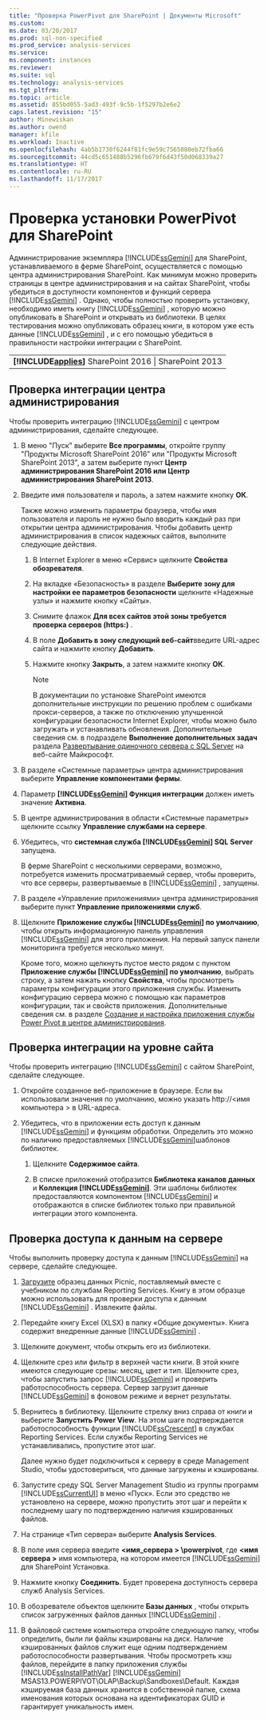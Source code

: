 ```yaml
---
title: "Проверка PowerPivot для SharePoint | Документы Microsoft"
ms.custom: 
ms.date: 03/20/2017
ms.prod: sql-non-specified
ms.prod_service: analysis-services
ms.service: 
ms.component: instances
ms.reviewer: 
ms.suite: sql
ms.technology: analysis-services
ms.tgt_pltfrm: 
ms.topic: article
ms.assetid: 855bd055-5ad3-493f-9c5b-1f5297b2e6e2
caps.latest.revision: "15"
author: Minewiskan
ms.author: owend
manager: kfile
ms.workload: Inactive
ms.openlocfilehash: 4ab5b1730f6244f81fc9e59c7565080eb72fba66
ms.sourcegitcommit: 44cd5c651488b5296fb679f6d43f50d068339a27
ms.translationtype: HT
ms.contentlocale: ru-RU
ms.lasthandoff: 11/17/2017
---
```

# <a name="verify-a-power-pivot-for-sharepoint-installation"></a>Проверка установки PowerPivot для SharePoint
  Администрирование экземпляра [!INCLUDE[ssGemini](../../../includes/ssgemini-md.md)] для SharePoint, устанавливаемого в ферме SharePoint, осуществляется с помощью центра администрирования SharePoint. Как минимум можно проверить страницы в центре администрирования и на сайтах SharePoint, чтобы убедиться в доступности компонентов и функций сервера [!INCLUDE[ssGemini](../../../includes/ssgemini-md.md)] . Однако, чтобы полностью проверить установку, необходимо иметь книгу [!INCLUDE[ssGemini](../../../includes/ssgemini-md.md)] , которую можно опубликовать в SharePoint и открывать из библиотеки. В целях тестирования можно опубликовать образец книги, в котором уже есть данные [!INCLUDE[ssGemini](../../../includes/ssgemini-md.md)] , и с его помощью убедиться в правильности настройки интеграции с SharePoint.  
  
||  
|-|  
|**[!INCLUDE[applies](../../../includes/applies-md.md)]** SharePoint 2016 &#124; SharePoint 2013|  
  
##  <a name="verifyinstall"></a> Проверка интеграции центра администрирования  
 Чтобы проверить интеграцию [!INCLUDE[ssGemini](../../../includes/ssgemini-md.md)] с центром администрирования, сделайте следующее.  
  
1.  В меню "Пуск" выберите **Все программы**, откройте группу "Продукты Microsoft SharePoint 2016" или "Продукты Microsoft SharePoint 2013", а затем выберите пункт **Центр администрирования SharePoint 2016 или Центр администрирования SharePoint 2013**.  
  
2.  Введите имя пользователя и пароль, а затем нажмите кнопку **ОК**.  
  
     Также можно изменить параметры браузера, чтобы имя пользователя и пароль не нужно было вводить каждый раз при открытии центра администрирования. Чтобы добавить центр администрирования в список надежных сайтов, выполните следующие действия.  
  
    1.  В Internet Explorer в меню «Сервис» щелкните **Свойства обозревателя**.  
  
    2.  На вкладке «Безопасность» в разделе **Выберите зону для настройки ее параметров безопасности** щелкните «Надежные узлы» и нажмите кнопку «Сайты».  
  
    3.  Снимите флажок **Для всех сайтов этой зоны требуется проверка серверов (https:)** .  
  
    4.  В поле **Добавить в зону следующий веб-сайт**введите URL-адрес сайта и нажмите кнопку **Добавить**.  
  
    5.  Нажмите кнопку **Закрыть**, а затем нажмите кнопку **ОК**.  
  
        > [!NOTE]  
        >  В документации по установке SharePoint имеются дополнительные инструкции по решению проблем с ошибками прокси-серверов, а также по отключению улучшенной конфигурации безопасности Internet Explorer, чтобы можно было загружать и устанавливать обновления. Дополнительные сведения см. в подразделе **Выполнение дополнительных задач** раздела [Развертывание одиночного сервера с SQL Server](http://go.microsoft.com/fwlink/?LinkId=177754) на веб-сайте Майкрософт.  
  
3.  В разделе «Системные параметры» центра администрирования выберите **Управление компонентами фермы**.  
  
4.  Параметр **[!INCLUDE[ssGemini](../../../includes/ssgemini-md.md)] Функция интеграции** должен иметь значение **Активна**.  
  
5.  В центре администрирования в области «Системные параметры» щелкните ссылку **Управление службами на сервере**.  
  
6.  Убедитесь, что **системная служба [!INCLUDE[ssGemini](../../../includes/ssgemini-md.md)] SQL Server** запущена.  
  
     В ферме SharePoint с несколькими серверами, возможно, потребуется изменить просматриваемый сервер, чтобы проверить, что все серверы, развертываемые в [!INCLUDE[ssGemini](../../../includes/ssgemini-md.md)] , запущены.  
  
7.  В разделе «Управление приложениями» центра администрирования выберите пункт **Управление приложениями служб**.  
  
8.  Щелкните **Приложение службы [!INCLUDE[ssGemini](../../../includes/ssgemini-md.md)] по умолчанию**, чтобы открыть информационную панель управления [!INCLUDE[ssGemini](../../../includes/ssgemini-md.md)] для этого приложения. На первый запуск панели мониторинга требуется несколько минут.  
  
     Кроме того, можно щелкнуть пустое место рядом с пунктом **Приложение службы [!INCLUDE[ssGemini](../../../includes/ssgemini-md.md)] по умолчанию**, выбрать строку, а затем нажать кнопку **Свойства**, чтобы просмотреть параметры конфигурации этого приложения службы. Изменить конфигурацию сервера можно с помощью как параметров конфигурации, так и свойств приложения. Дополнительные сведения см. в разделе [Создание и настройка приложения службы Power Pivot в центре администрирования](../../../analysis-services/power-pivot-sharepoint/create-and-configure-power-pivot-service-application-in-ca.md).  
  
## <a name="verify-integration-at-the-site-level"></a>Проверка интеграции на уровне сайта  
 Чтобы проверить интеграцию [!INCLUDE[ssGemini](../../../includes/ssgemini-md.md)] с сайтом SharePoint, сделайте следующее.  
  
1.  Откройте созданное веб-приложение в браузере. Если вы использовали значения по умолчанию, можно указать http://\<имя компьютера > в URL-адреса.  
  
2.  Убедитесь, что в приложении есть доступ к данным [!INCLUDE[ssGemini](../../../includes/ssgemini-md.md)] и функциям обработки. Определить это можно по наличию предоставляемых [!INCLUDE[ssGemini](../../../includes/ssgemini-md.md)]шаблонов библиотек.  
  
    1.  Щелкните **Содержимое сайта**.  
  
    2.  В списке приложений отобразится **Библиотека каналов данных** и **Коллекция [!INCLUDE[ssGemini](../../../includes/ssgemini-md.md)]**. Эти шаблоны библиотек предоставляются компонентом [!INCLUDE[ssGemini](../../../includes/ssgemini-md.md)] и отображаются в списке библиотек только при правильной интеграции этого компонента.  
  
## <a name="verify-data-access-on-the-server"></a>Проверка доступа к данным на сервере  
 Чтобы выполнить проверку доступа к данным [!INCLUDE[ssGemini](../../../includes/ssgemini-md.md)] на сервере, сделайте следующее.  
  
1.  [Загрузите](http://go.microsoft.com/fwlink/?LinkID=219108) образец данных Picnic, поставляемый вместе с учебником по службам Reporting Services. Книгу в этом образце можно использовать для проверки доступа к данным [!INCLUDE[ssGemini](../../../includes/ssgemini-md.md)] . Извлеките файлы.  
  
2.  Передайте книгу Excel (XLSX) в папку «Общие документы». Книга содержит внедренные данные [!INCLUDE[ssGemini](../../../includes/ssgemini-md.md)] .  
  
3.  Щелкните документ, чтобы открыть его из библиотеки.  
  
4.  Щелкните срез или фильтр в верхней части книги. В этой книге имеются следующие срезы: месяц, цвет и тип. Щелкните срез, чтобы запустить запрос [!INCLUDE[ssGemini](../../../includes/ssgemini-md.md)] и проверить работоспособность сервера. Сервер загрузит данные [!INCLUDE[ssGemini](../../../includes/ssgemini-md.md)] в фоновом режиме и вернет результаты.  
  
5.  Вернитесь в библиотеку. Щелкните стрелку вниз справа от книги и выберите **Запустить Power View**. На этом шаге подтверждается работоспособность функции [!INCLUDE[ssCrescent](../../../includes/sscrescent-md.md)] в службах Reporting Services. Если службы Reporting Services не устанавливались, пропустите этот шаг.  
  
     Далее нужно будет подключиться к серверу в среде Management Studio, чтобы удостовериться, что данные загружены и кэшированы.  
  
6.  Запустите среду SQL Server Management Studio из группы программ [!INCLUDE[ssCurrentUI](../../../includes/sscurrentui-md.md)] в меню «Пуск». Если это средство не установлено на сервере, можно пропустить этот шаг и перейти к последнему шагу по подтверждению наличия кэшированных файлов.  
  
7.  На странице «Тип сервера» выберите **Analysis Services**.  
  
8.  В поле имя сервера введите  **\<имя_сервера > \powerpivot**, где  **\<имя сервера >** имя компьютера, на котором имеется [!INCLUDE[ssGemini](../../../includes/ssgemini-md.md)] для SharePoint Установка.  
  
9. Нажмите кнопку **Соединить**. Будет проверена доступность сервера служб Analysis Services.  
  
10. В обозревателе объектов щелкните **Базы данных** , чтобы открыть список загруженных файлов данных [!INCLUDE[ssGemini](../../../includes/ssgemini-md.md)] .  
  
11. В файловой системе компьютера откройте следующую папку, чтобы определить, были ли файлы кэшированы на диск. Наличие кэшированных файлов служит еще одним подтверждением работоспособности развертывания. Чтобы просмотреть кэш файлов, перейдите в папку приложения службы [!INCLUDE[ssInstallPathVar](../../../includes/ssinstallpathvar-md.md)] [!INCLUDE[ssGemini](../../../includes/ssgemini-md.md)] MSAS13.POWERPIVOT\OLAP\Backup\Sandboxes\Default. Каждая кэшируемая база данных хранится в собственной папке, схема именования которых основана на идентификаторах GUID и гарантирует уникальность имен.  
  
  
